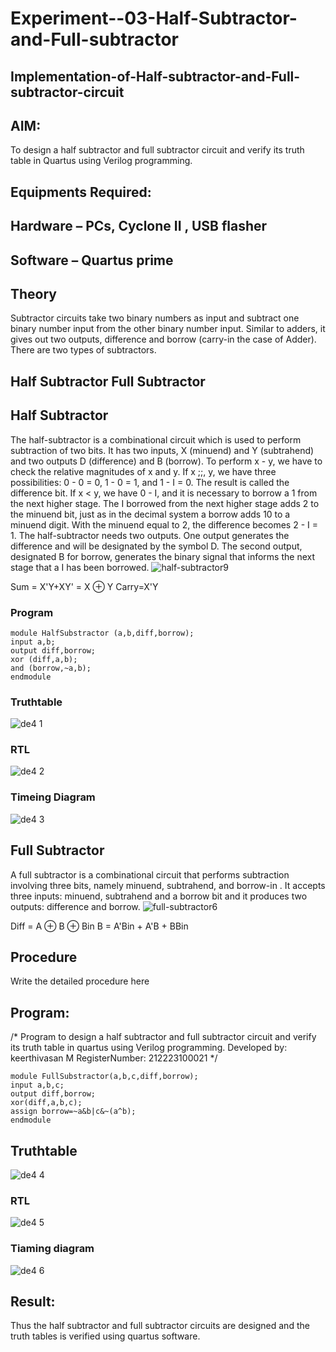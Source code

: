 # Experiment--03-Half-Subtractor-and-Full-subtractor
## Implementation-of-Half-subtractor-and-Full-subtractor-circuit
## AIM:
To design a half subtractor and full subtractor circuit and verify its truth table in Quartus using Verilog programming.

## Equipments Required:
## Hardware – PCs, Cyclone II , USB flasher
## Software – Quartus prime
## Theory
Subtractor circuits take two binary numbers as input and subtract one binary number input from the other binary number input. Similar to adders, it gives out two outputs, difference and borrow (carry-in the case of Adder). There are two types of subtractors.

## Half Subtractor Full Subtractor
## Half Subtractor
The half-subtractor is a combinational circuit which is used to perform subtraction of two bits. It has two inputs, X (minuend) and Y (subtrahend) and two outputs D (difference) and B (borrow). To perform x - y, we have to check the relative magnitudes of x and y. If x ;;, y, we have three possibilities: 0 - 0 = 0, 1 - 0 = 1, and 1 - I = 0. The result is called the difference bit. If x < y, we have 0 - I, and it is necessary to borrow a 1 from the next higher stage. The I borrowed from the next higher stage adds 2 to the minuend bit, just as in the decimal system a borrow adds 10 to a minuend digit. With the minuend equal to 2, the difference becomes 2 - I = 1. The half-subtractor needs two outputs. One output generates the difference and will be designated by the symbol D. The second output, designated B for borrow, generates the binary signal that informs the next stage that a I has been borrowed.
![half-subtractor9](https://user-images.githubusercontent.com/36288975/166112538-58c3bc7c-ee5d-4e6a-ac8d-8e8328efe27a.png)


Sum = X'Y+XY' = X ⊕ Y
Carry=X'Y
### Program
```
module HalfSubstractor (a,b,diff,borrow);
input a,b;
output diff,borrow;
xor (diff,a,b);
and (borrow,~a,b);
endmodule
```
### Truthtable
![de4 1](https://github.com/rdxkeerthi/Experiment--03-Half-Subtractor-and-Full-subtractor/assets/147473120/1c847faa-b538-4455-8216-8ec16f2a32ba)
### RTL
![de4 2](https://github.com/rdxkeerthi/Experiment--03-Half-Subtractor-and-Full-subtractor/assets/147473120/2dc5a8c1-43e1-4f1b-9757-909750e07b99)
### Timeing Diagram
![de4 3](https://github.com/rdxkeerthi/Experiment--03-Half-Subtractor-and-Full-subtractor/assets/147473120/5aba2243-0c70-426d-9c09-4c801e84e3d0)


## Full Subtractor
A full subtractor is a combinational circuit that performs subtraction involving three bits, namely minuend, subtrahend, and borrow-in . It accepts three inputs: minuend, subtrahend and a borrow bit and it produces two outputs: difference and borrow. 
![full-subtractor6](https://user-images.githubusercontent.com/36288975/166112541-24c68359-3de8-4674-ae22-8272ffc385ed.png)


Diff = A ⊕ B ⊕ Bin B = A'Bin + A'B + BBin

## Procedure



Write the detailed procedure here 


## Program:
/*
Program to design a half subtractor and full subtractor circuit and verify its truth table in quartus using Verilog programming.
Developed by: keerthivasan M
RegisterNumber:  212223100021
*/
```
module FullSubstractor(a,b,c,diff,borrow);
input a,b,c;
output diff,borrow;
xor(diff,a,b,c);
assign borrow=~a&b|c&~(a^b);
endmodule
```
## Truthtable
![de4 4](https://github.com/rdxkeerthi/Experiment--03-Half-Subtractor-and-Full-subtractor/assets/147473120/8d47ad8c-0bf0-4937-9812-c032fd6d77b1)

### RTL
![de4 5](https://github.com/rdxkeerthi/Experiment--03-Half-Subtractor-and-Full-subtractor/assets/147473120/8b022f29-2a87-4087-b9f9-ee540bf98957)


### Tiaming diagram
![de4 6](https://github.com/rdxkeerthi/Experiment--03-Half-Subtractor-and-Full-subtractor/assets/147473120/fef3409b-ad10-48ff-979e-f740a18c165c)


## Result:
Thus the half subtractor and full subtractor circuits are designed and the truth tables is verified using quartus software.
